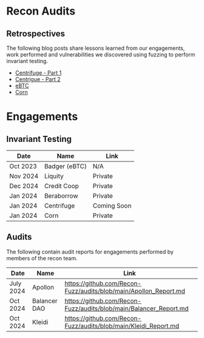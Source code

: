 # Recon Audits

## Retrospectives
The following blog posts share lessons learned from our engagements, work performed and vulnerabilities we discovered using fuzzing to perform invariant testing.

- [Centrifuge - Part 1](https://getrecon.substack.com/p/lessons-learned-from-fuzzing-centrifuge?r=34r2zr)
- [Centrigue - Part 2](https://getrecon.substack.com/p/lessons-learned-from-fuzzing-centrifuge-059?r=34r2zr)
- [eBTC](https://getrecon.substack.com/p/ebtc-retrospective?r=34r2zr)
- [Corn](https://getrecon.substack.com/p/corn-engagement-retrospective?r=34r2zr)


# Engagements

## Invariant Testing

| Date | Name | Link |
|------|------|------|
| Oct 2023 | Badger (eBTC) | N/A |
| Nov 2024 | Liquity | Private |
| Dec 2024 | Credit Coop | Private | 
| Jan 2024 | Beraborrow | Private | 
| Jan 2024 | Centrifuge | Coming Soon |
| Jan 2024 | Corn | Private |


## Audits

The following contain audit reports for engagements performed by members of the recon team.

| Date | Name | Link |
|------|------|------|
|  July 2024  | Apollon |  https://github.com/Recon-Fuzz/audits/blob/main/Apollon_Report.md |
| Oct 2024 | Balancer DAO | https://github.com/Recon-Fuzz/audits/blob/main/Balancer_Report.md |
| Oct 2024 | Kleidi | https://github.com/Recon-Fuzz/audits/blob/main/Kleidi_Report.md |

